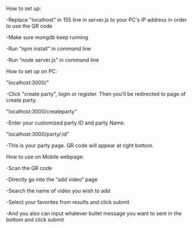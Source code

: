 How to set up:

-Replace "localhost" in 155 line in server.js to your PC's IP address in order to use the QR code

-Make sure mongdb keep running

-Run “npm install” in command line 

-Run “node server.js” in command line


How to set up on PC:

"localhost:3000/"

-Click "create party", login or register. Then you'll be redirected to page of create party.

"localhost:3000/createparty"
   
-Enter your customized party ID and party Name.

"localhost:3000/party/:id"

-This is your party page. QR code will appear at right bottom.


How to use on Mobile webpage:

-Scan the QR code

-Directly go into the “add video” page

-Search the name of video you wish to add

-Select your favorites from results and click submit

-And you also can input whatever bullet message you want to sent in the bottom and click submit


